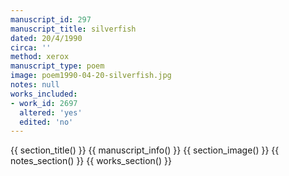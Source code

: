 ```yaml
---
manuscript_id: 297
manuscript_title: silverfish
dated: 20/4/1990
circa: ''
method: xerox
manuscript_type: poem
image: poem1990-04-20-silverfish.jpg
notes: null
works_included:
- work_id: 2697
  altered: 'yes'
  edited: 'no'
---
```


{{ section_title() }}
{{ manuscript_info() }}
{{ section_image() }}
{{ notes_section() }}
{{ works_section() }}
